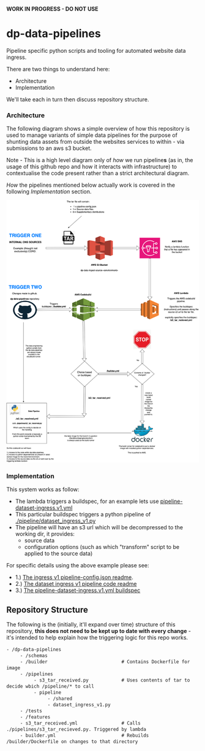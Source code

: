 **WORK IN PROGRESS - DO NOT USE**

# dp-data-pipelines

Pipeline specific python scripts and tooling for automated website data ingress.

There are two things to understand here:

- Architecture
- Implementation

We'll take each in turn then discuss repository structure.


### Architecture

The following diagram shows a simple overview of how this repository is used to manage variants of simple data pipelines for the purpose of shunting data assets from outside the websites services to within - via submissions to an aws s3 bucket.

Note - This is a high level diagram only of _how_ we run pipeline**s** (as in, the usage of this github repo and how it interacts with infrastructure) to contextualise the code present rather than a strict architectural diagram.

_How_ the pipelines mentioned below actually work is covered in the following _Implementation_ section.

![Overview](./docs/overview.png)


### Implementation

This system works as follow:

- The lambda triggers a buildspec, for an example lets use [pipeline-dataset-ingress.v1.yml](./pipeline-dataset-ingress-v1.yml)
- This particular buildspec triggers a python pipeline of [./pipeline/dataset_ingress_v1.py](./pipeline/dataset_ingress_v1.py)
- The pipeline will have an s3 url which will be decompressed to the working dir, it provides:
     - source data
     - configuration options (such as which "transform" script to be applied to the source data)

For specific details using the above example please see:

- 1.) [The ingress v1 pipeline-config.json readme](./docs/pipeline-config.md).
- 2.) [The dataset ingress v1 pipeline code readme](./pipeline/README.md)
- 3.) [The pipeline-dataset-ingress.v1.yml buildspec](./pipeline-dataset-ingress-v1.yml)


## Repository Structure

The following is the (initially, it'll expand over time) structure of this repository, **this does not need to be kept up to date with every change** - it's intended to help explain how the triggering logic for this repo works.

```
- /dp-data-pipelines
     - /schemas
     - /builder                           # Contains Dockerfile for image
     - /pipelines
          - s3_tar_received.py            # Uses contents of tar to decide wbich /pipeline/* to call
          - pipeline
               - /shared
               - dataset_ingress_v1.py
     - /tests
     - /features
     - s3_tar_received.yml                # Calls ./pipelines/s3_tar_recieved.py. Triggered by lambda
     - builder.yml                        # Rebuilds /builder/Dockerfile on changes to that directory
```
